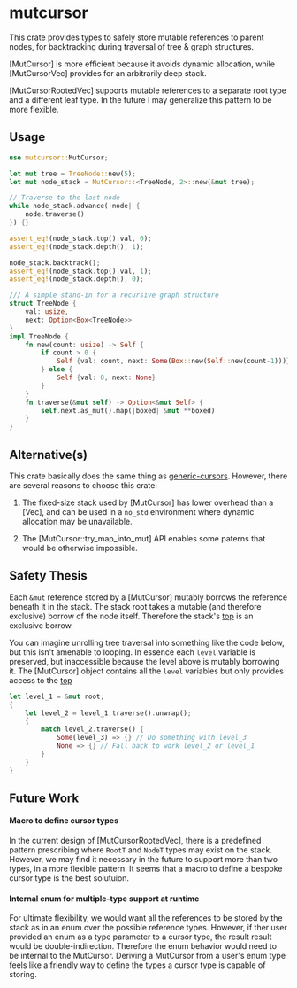 
# mutcursor

This crate provides types to safely store mutable references to parent nodes, for backtracking during traversal of tree & graph structures.

[MutCursor] is more efficient because it avoids dynamic allocation, while [MutCursorVec] provides for an arbitrarily deep stack.

[MutCursorRootedVec] supports mutable references to a separate root type and a different leaf type.  In the future I may generalize this pattern to be more flexible.

## Usage
```rust
use mutcursor::MutCursor;

let mut tree = TreeNode::new(5);
let mut node_stack = MutCursor::<TreeNode, 2>::new(&mut tree);

// Traverse to the last node
while node_stack.advance(|node| {
    node.traverse()
}) {}

assert_eq!(node_stack.top().val, 0);
assert_eq!(node_stack.depth(), 1);

node_stack.backtrack();
assert_eq!(node_stack.top().val, 1);
assert_eq!(node_stack.depth(), 0);

/// A simple stand-in for a recursive graph structure
struct TreeNode {
    val: usize,
    next: Option<Box<TreeNode>>
}
impl TreeNode {
    fn new(count: usize) -> Self {
        if count > 0 {
            Self {val: count, next: Some(Box::new(Self::new(count-1)))}
        } else {
            Self {val: 0, next: None}
        }
    }
    fn traverse(&mut self) -> Option<&mut Self> {
        self.next.as_mut().map(|boxed| &mut **boxed)
    }
}
```

## Alternative(s)

This crate basically does the same thing as [generic-cursors](https://crates.io/crates/generic-cursors). However, there are several reasons to choose this crate:

1. The fixed-size stack used by [MutCursor] has lower overhead than a [Vec], and can be used in a `no_std` environment where dynamic allocation may be unavailable.

2. The [MutCursor::try_map_into_mut] API enables some paterns that would be otherwise impossible.

## Safety Thesis

Each `&mut` reference stored by a [MutCursor] mutably borrows the reference beneath it in the stack.  The stack root takes a mutable (and therefore exclusive) borrow of the node itself.  Therefore the stack's [top](MutCursor::top) is an exclusive borrow.

You can imagine unrolling tree traversal into something like the code below, but this isn't amenable to looping.  In essence each `level` variable is preserved, but inaccessible because the level above is mutably borrowing it.  The [MutCursor] object contains all the `level` variables but only provides access to the [top](MutCursor::top)

```rust ignore
let level_1 = &mut root;
{
    let level_2 = level_1.traverse().unwrap();
    {
        match level_2.traverse() {
            Some(level_3) => {} // Do something with level_3
            None => {} // Fall back to work level_2 or level_1
        }
    }
}
```

## Future Work

#### Macro to define cursor types

In the current design of [MutCursorRootedVec], there is a predefined pattern prescribing where `RootT` and `NodeT` types may exist on the stack.  However, we may find it necessary in the future to support more than two types, in a more flexible pattern.  It seems that a macro to define a bespoke cursor type is the best solutuion.

#### Internal enum for multiple-type support at runtime

For ultimate flexibility, we would want all the references to be stored by the stack as in an enum over the possible reference types.  However, if ther user provided an enum as a type parameter to a cursor type, the result result would be double-indirection.  Therefore the enum behavior would need to be internal to the MutCursor.  Deriving a MutCursor from a user's enum type feels like a friendly way to define the types a cursor type is capable of storing.
